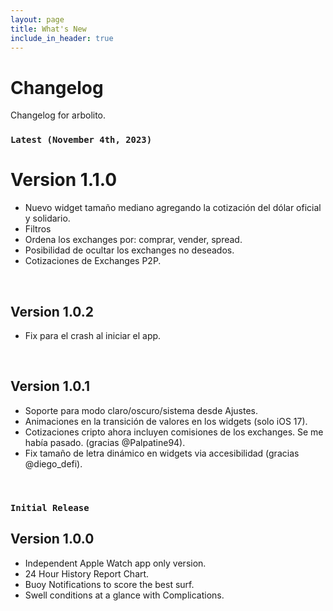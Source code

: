 ```yaml
---
layout: page
title: What's New
include_in_header: true
---
```


# Changelog
Changelog for arbolito.
<br>

### `Latest (November 4th, 2023)`
# **Version 1.1.0**
- Nuevo widget tamaño mediano agregando la cotización del dólar oficial y solidario.
- Filtros
- Ordena los exchanges por: comprar, vender, spread.
- Posibilidad de ocultar los exchanges no deseados.
- Cotizaciones de Exchanges P2P.
<br>

## **Version 1.0.2**
- Fix para el crash al iniciar el app.
<br>

## **Version 1.0.1**
- Soporte para modo claro/oscuro/sistema desde Ajustes.
- Animaciones en la transición de valores en los widgets (solo iOS 17).
- Cotizaciones cripto ahora incluyen comisiones de los exchanges. Se me había pasado. (gracias @Palpatine94).
- Fix tamaño de letra dinámico en widgets via accesibilidad (gracias @diego_defi).
<br>

### `Initial Release`
## **Version 1.0.0**
- Independent Apple Watch app only version.
- 24 Hour History Report Chart.
- Buoy Notifications to score the best surf.
- Swell conditions at a glance with Complications.
<br>
